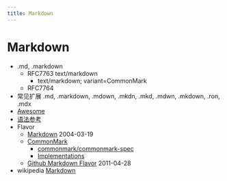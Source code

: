 ```yaml
---
title: Markdown
---
```


# Markdown

- .md, .markdown
  - RFC7763 text/markdown
    - text/markdown; variant=CommonMark
  - RFC7764
- 常见扩展 .md, .markdown, .mdown, .mkdn, .mkd, .mdwn, .mkdown, .ron, .mdx
- [Awesome](./markdown-awesome.md)
- [语法参考](./markdown-reference.md)
- Flavor
  - [Markdown](https://daringfireball.net/projects/markdown/syntax)
    2004-03-19
  - [CommonMark](https://commonmark.org/)
    - [commonmark/commonmark-spec](https://github.com/commonmark/commonmark-spec)
    - [Implementations](https://github.com/commonmark/commonmark-spec/wiki/List-of-CommonMark-Implementations)
  - [Github Markdown Flavor](./markdown-gh.md)
    2011-04-28
- wikipedia [Markdown](https://en.wikipedia.org/wiki/Markdown)


